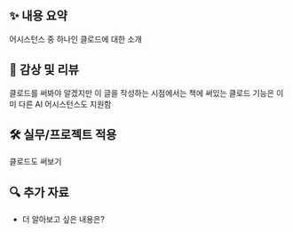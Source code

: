 ## ✨ 내용 요약

어시스턴스 중 하나인 클로드에 대한 소개

## 📝 감상 및 리뷰

클로드를 써봐야 알겠지만 이 글을 작성하는 시점에서는 책에 써있는 클로드 기능은 이미 다른 AI 어시스턴스도 지원함

## 🛠️ 실무/프로젝트 적용

클로드도 써보기

## 🔍 추가 자료

- 더 알아보고 싶은 내용은?
